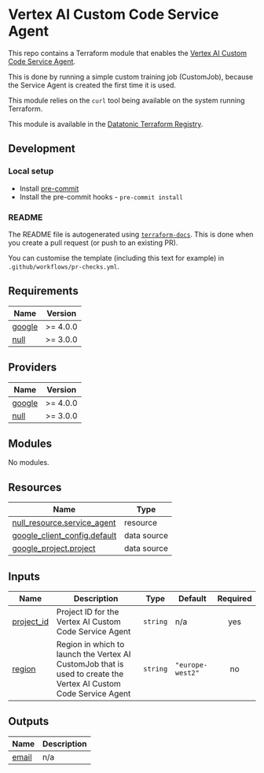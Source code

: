 # Vertex AI Custom Code Service Agent

This repo contains a Terraform module that enables the [Vertex AI Custom Code Service Agent](https://cloud.google.com/vertex-ai/docs/general/access-control#service-agents).

This is done by running a simple custom training job (CustomJob), because the Service Agent is created the first time it is used.

This module relies on the `curl` tool being available on the system running Terraform.

This module is available in the [Datatonic Terraform Registry](https://registry.terraform.io/namespaces/teamdatatonic).

## Development

### Local setup

- Install [pre-commit](https://pre-commit.com/)
- Install the pre-commit hooks - `pre-commit install`

### README

The README file is autogenerated using [`terraform-docs`](https://github.com/terraform-docs/terraform-docs). This is done when you create a pull request (or push to an existing PR).

You can customise the template (including this text for example) in `.github/workflows/pr-checks.yml`.

## Requirements

| Name | Version |
|------|---------|
| <a name="requirement_google"></a> [google](#requirement\_google) | >= 4.0.0 |
| <a name="requirement_null"></a> [null](#requirement\_null) | >= 3.0.0 |

## Providers

| Name | Version |
|------|---------|
| <a name="provider_google"></a> [google](#provider\_google) | >= 4.0.0 |
| <a name="provider_null"></a> [null](#provider\_null) | >= 3.0.0 |

## Modules

No modules.

## Resources

| Name | Type |
|------|------|
| [null_resource.service_agent](https://registry.terraform.io/providers/hashicorp/null/latest/docs/resources/resource) | resource |
| [google_client_config.default](https://registry.terraform.io/providers/hashicorp/google/latest/docs/data-sources/client_config) | data source |
| [google_project.project](https://registry.terraform.io/providers/hashicorp/google/latest/docs/data-sources/project) | data source |

## Inputs

| Name | Description | Type | Default | Required |
|------|-------------|------|---------|:--------:|
| <a name="input_project_id"></a> [project\_id](#input\_project\_id) | Project ID for the Vertex AI Custom Code Service Agent | `string` | n/a | yes |
| <a name="input_region"></a> [region](#input\_region) | Region in which to launch the Vertex AI CustomJob that is used to create the Vertex AI Custom Code Service Agent | `string` | `"europe-west2"` | no |

## Outputs

| Name | Description |
|------|-------------|
| <a name="output_email"></a> [email](#output\_email) | n/a |